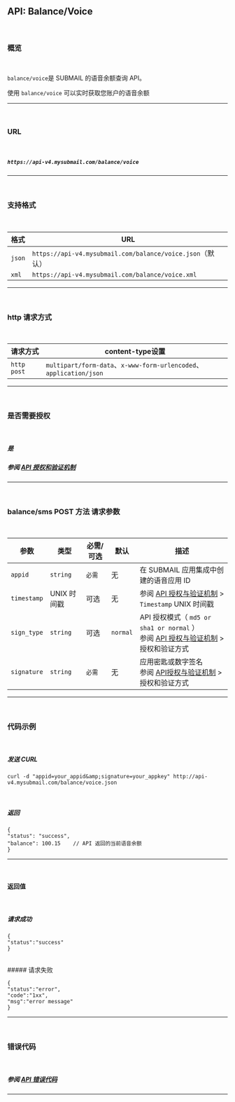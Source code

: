 ## API: Balance/Voice

<br>

### **概览**

<br>

`balance/voice`是 SUBMAIL 的语音余额查询 API。

使用 `balance/voice` 可以实时获取您账户的语音余额

---

<br>

### **URL**

<br>

##### `https://api-v4.mysubmail.com/balance/voice`

---

<br>

### **支持格式**

<br>

| 格式   | URL                                                       |
| ------ | --------------------------------------------------------- |
| `json` | `https://api-v4.mysubmail.com/balance/voice.json`（默认） |
| `xml`  | `https://api-v4.mysubmail.com/balance/voice.xml`          |

---
<br>

### **http 请求方式**

<br>

| 请求方式    | content-type设置                                             |
| ----------- | ------------------------------------------------------------ |
| `http post` | `multipart/form-data`、`x-www-form-urlencoded`、`application/json` |

---

<br>

### **是否需要授权**

<br>

##### 是

##### 参阅 [API 授权和验证机制](https://www.mysubmail.com/documents/J9mty)

---
<br>

### **balance/sms POST 方法 请求参数**

<br>



| 参数        | 类型        | 必需/可选 | 默认     | 描述                                                         |
| ----------- | ----------- | --------- | -------- | ------------------------------------------------------------ |
| `appid`     | `string`    | `必需`    | 无       | 在 SUBMAIL 应用集成中创建的语音应用 ID                       |
| `timestamp` | UNIX 时间戳 | 可选      | 无       | 参阅 [API 授权与验证机制](https://www.mysubmail.com/documents/J9mty)  \>  `Timestamp` UNIX 时间戳 |
| `sign_type` | `string`    | 可选      | `normal` | API 授权模式（  `md5 or sha1 or normal` ）<br>参阅 [API 授权与验证机制](https://www.mysubmail.com/documents/J9mty)  \>  授权和验证方式 |
| `signature` | `string`    | `必需`    | 无       | 应用密匙或数字签名<br>参阅 [API授权与验证机制](https://www.mysubmail.com/documents/J9mty)  \>  授权和验证方式 |

---

<br>

### **代码示例**

<br>



##### 发送 CURL


```
curl -d "appid=your_appid&amp;signature=your_appkey" http://api-v4.mysubmail.com/balance/voice.json
```

<br>


##### 返回


```
{
"status": "success",
"balance": 100.15    // API 返回的当前语音余额
}
```

---



<br>

#### 返回值

<br>



##### 请求成功


```
{
"status":"success"
}
```


<br>
##### 请求失败


```
{
"status":"error",
"code":"1xx",
"msg":"error message"
}
```

---
<br>

### **错误代码**

<br>

##### 参阅 [API 错误代码](https://www.mysubmail.com/documents/smwHw2)

---
